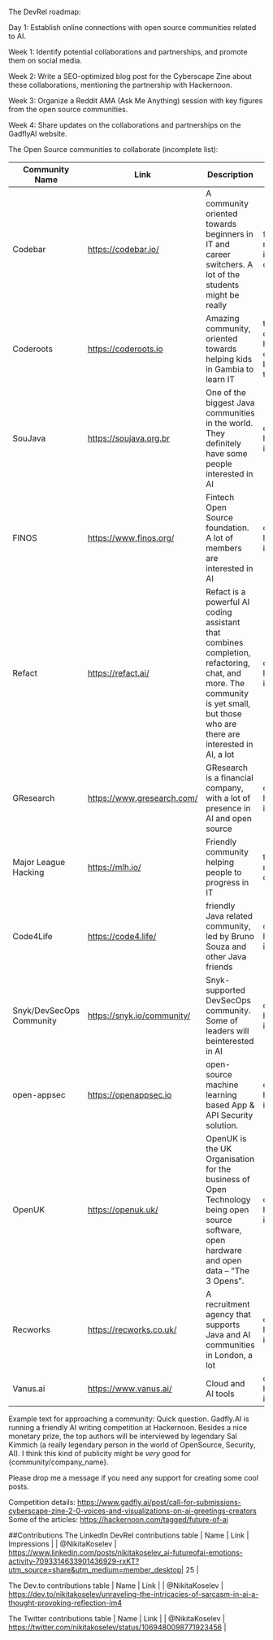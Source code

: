 The DevRel roadmap:

Day 1: Establish online connections with open source communities related to AI.

Week 1: Identify potential collaborations and partnerships, and promote them on social media.

Week 2: Write a SEO-optimized blog post for the Cyberscape Zine about these collaborations, mentioning the partnership with Hackernoon.

Week 3: Organize a Reddit AMA (Ask Me Anything) session with key figures from the open source communities.

Week 4: Share updates on the collaborations and partnerships on the GadflyAI website.

The Open Source communities to collaborate (incomplete list):

| Community Name          | Link                    | Description                                                                                                                                                                      | Contact status             |
|-------------------------|-------------------------|----------------------------------------------------------------------------------------------------------------------------------------------------------------------------------|----------------------------|
| Codebar                 | https://codebar.io/     | A community oriented towards beginners in IT and career switchers. A lot of the students might be really                                                                         | follow up meeting is being organised |
| Coderoots               | https://coderoots.io    | Amazing community, oriented towards helping kids in Gambia to learn IT                                                                                                           | they don't have capacity, but like the idea |
| SouJava                 | https://soujava.org.br  | One of the biggest Java communities in the world. They definitely have some people interested in AI                                                                              | contact has been initiated |
| FINOS                   | https://www.finos.org/  | Fintech Open Source foundation. A lot of members are interested in AI                                                                                                            | contact has been initiated |
| Refact                  | https://refact.ai/      | Refact is a powerful AI coding assistant that combines completion, refactoring, chat,  and more. The community is yet small, but those who are there are interested in AI, a lot | contact has been initiated |
| GResearch               | https://www.gresearch.com/ | GResearch is a financial company, with a lot of presence in AI and open source                                                                                                   | contact has been initiated |
| Major League Hacking    | https://mlh.io/         | Friendly community helping people to progress in IT                            | they have reshared our tweet |
| Code4Life               | https://code4.life/     | friendly Java related community, led by Bruno Souza and other Java friends | contact has been initiated |
| Snyk/DevSecOps Community | https://snyk.io/community/ | Snyk-supported DevSecOps community. Some of leaders will beinterested in AI | contact has been initiated |
| open-appsec             | https://openappsec.io   | open-source machine learning based App & API Security solution. | contact has been initiated | 
| OpenUK                  |https://openuk.uk/| OpenUK is the UK Organisation for the business of Open Technology being open source software, open hardware and open data  – “The 3 Opens”.| contact has been initiated |
| Recworks | https://recworks.co.uk/| A recruitment agency that supports Java and AI communities in London, a lot| contact has been initiated         |
| Vanus.ai | https://www.vanus.ai/ | Cloud and AI tools | contact has been initiated |

Example text for approaching a community:
Quick question. Gadfly.AI is running a friendly AI writing competition at Hackernoon.
Besides a nice monetary prize, the top authors will be interviewed by legendary Sal Kimmich (a really legendary person in the world of OpenSource, Security, AI).
I think this kind of publicity might be _very_ good for {community/company_name}.

Please drop me a message if you need any support for creating some cool posts.

Competition details: https://www.gadfly.ai/post/call-for-submissions-cyberscape-zine-2-0-voices-and-visualizations-on-ai-greetings-creators
Some of the articles: https://hackernoon.com/tagged/future-of-ai


##Contributions
The LinkedIn DevRel contributions table
| Name | Link | Impressions |
| @NikitaKoselev | https://www.linkedin.com/posts/nikitakoselev_ai-futureofai-emotions-activity-7093314633901436929-rxKT?utm_source=share&utm_medium=member_desktop| 25 |

The Dev.to contributions table
| Name | Link |
| @NikitaKoselev | https://dev.to/nikitakoselev/unraveling-the-intricacies-of-sarcasm-in-ai-a-thought-provoking-reflection-im4

The Twitter contributions table
| Name | Link |
| @NikitaKoselev | https://twitter.com/nikitakoselev/status/1069480098771923456 |

